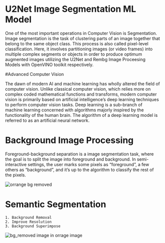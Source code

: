# U2Net Image Segmentation ML Model 

One of the most important operations in Computer Vision is Segmentation. Image segmentation is the task of clustering parts of an image together that belong to the same object class. This process is also called pixel-level classification. Here, it involves partitioning images (or video frames) into multiple complex segments or objects in order to produce optimum augmented images utilizing the U2Net and Rembg Image Proceesing Models with OpenVINO toolkit respectively.

#Advanced Computer Vision 

The dawn of modern AI and machine learning has wholly altered the field of computer vision. Unlike classical computer vision, which relies more on complex coded mathematical functions and transforms, modern computer vision is primarily based on artificial intelligence’s deep learning techniques to perform computer vision tasks. Deep learning is a sub-branch of machine learning concerned with algorithms majorly inspired by the functionality of the human brain. The algorithm of a deep learning model is referred to as an artificial neural network. 

# Background Image Processing 

Foreground-background separation is a image segmentation task, where the goal is to split the image into foreground and background. In semi-interactive settings, the user marks some pixels as “foreground”, a few others as “background”, and it’s up to the algorithm to classify the rest of the pixels.

![orrange bg removed](https://user-images.githubusercontent.com/67471222/184496439-1623474f-8c6e-4904-9d5c-2e403810b097.png)

# Semantic Segmentation 


    1. Background Removal
    2. Improve Resolution 
    3. Background Superimpose

![bg_removed image in orrage image](https://user-images.githubusercontent.com/67471222/184496702-a99f35df-2e98-42f5-8e1b-ee29b77da38f.png)

